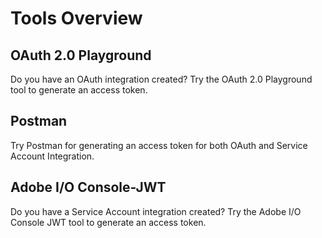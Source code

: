
# Tools Overview


## OAuth 2.0 Playground
Do you have an OAuth integration created? Try the OAuth 2.0 Playground tool to generate an access token.

## Postman
Try Postman for generating an access token for both OAuth and Service Account Integration.

## Adobe I/O Console-JWT
Do you have a Service Account integration created? Try the Adobe I/O Console JWT tool to generate an access token.
